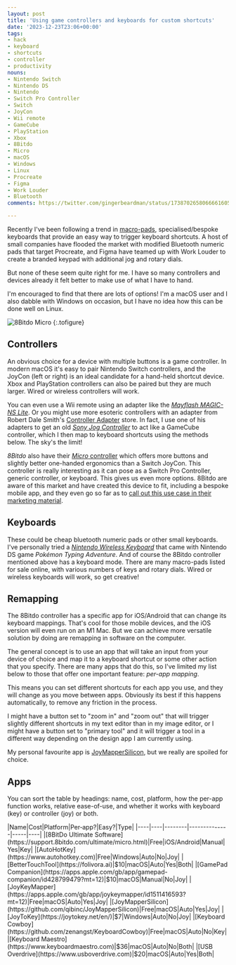 ```yaml
---
layout: post
title: 'Using game controllers and keyboards for custom shortcuts'
date: '2023-12-23T23:06+00:00'
tags:
- hack
- keyboard
- shortcuts
- controller
- productivity
nouns:
- Nintendo Switch
- Nintendo DS
- Nintendo
- Switch Pro Controller
- Switch
- JoyCon
- Wii remote
- GameCube
- PlayStation
- Xbox
- 8Bitdo
- Micro
- macOS
- Windows
- Linux
- Procreate
- Figma
- Work Louder
- Bluetooth
comments: https://twitter.com/gingerbeardman/status/1738702658066661605

---
```


Recently I've been following a trend in [macro-pads](https://www.thetechedvocate.org/what-is-a-macro-pad-and-what-do-you-use-it-for/), specialised/bespoke keyboards that provide an easy way to trigger keyboard shortcuts. A host of small companies have flooded the market with modified Bluetooth numeric pads that target Procreate, and Figma have teamed up with Work Louder to create a branded keypad with additional jog and rotary dials.

But none of these seem quite right for me. I have so many controllers and devices already it felt better to make use of what I have to hand.

I'm encouraged to find that there are lots of options! I'm a macOS user and I also dabble with Windows on occasion, but I have no idea how this can be done well on Linux.

![8Bitdo Micro](https://cdn.gingerbeardman.com/images/posts/8bitdo-micro-shortcuts.jpg "<em>8Bitdo Micro</em> is marketed as being a multi-tasking controller")
{:.tofigure}

## Controllers

An obvious choice for a device with multiple buttons is a game controller. In modern macOS it's easy to pair Nintendo Switch controllers, and the JoyCon (left or right) is an ideal candidate for a hand-held shortcut device. Xbox and PlayStation controllers can also be paired but they are much larger. Wired or wireless controllers will work.

You can even use a Wii remote using an adapter like the [*Mayflash MAGIC-NS Lite*](https://www.mayflash.com/product/magic_ns_lite.html). Or you might use more esoteric controllers with an adapter from Robert Dale Smith's [Controller Adapter](https://controlleradapter.com) store. In fact, I use one of his adapters to get an old [*Sony Jog Controller*](https://x.com/gingerbeardman/status/1629936413801062403?s=20) to act like a GameCube controller, which I then map to keyboard shortcuts using the methods below. The sky's the limit!

*8Bitdo* also have their [*Micro* controller](https://www.8bitdo.com/micro/) which offers more buttons and slightly better one-handed ergonomics than a Switch JoyCon. This controller is really interesting as it can pose as a Switch Pro Controller, generic controller, or keyboard. This gives us even more options. 8Bitdo are aware of this market and have created this device to fit, including a bespoke mobile app, and they even go so far as to [call out this use case in their marketing material](https://www.8bitdo.com/micro/#content-1-9).

## Keyboards

These could be cheap bluetooth numeric pads or other small keyboards. I've personally tried a [*Nintendo Wireless Keyboard*](https://niwanetwork.org/wiki/Nintendo_Wireless_Keyboard) that came with Nintendo DS game *Pokémon Typing Adventure*. And of course the 8Bitdo controller mentioned above has a keyboard mode. There are many macro-pads listed for sale online, with various numbers of keys and rotary dials. Wired or wireless keyboards will work, so get creative!

## Remapping

The 8Bitdo controller has a specific app for iOS/Android that can change its keyboard mappings. That's cool for those mobile devices, and the iOS version will even run on an M1 Mac. But we can achieve more versatile solution by doing are remapping in software on the computer.

The general concept is to use an app that will take an input from your device of choice and map it to a keyboard shortcut or some other action that you specify. There are many apps that do this, so I've limited my list below to those that offer one important feature: *per-app mapping*.

This means you can set different shortcuts for each app you use, and they will change as you move between apps. Obviously its best if this happens automatically, to remove any friction in the process. 

I might have a button set to "zoom in" and "zoom out" that will trigger slightly different shortcuts in my text editor than in my image editor, or I might have a button set to "primary tool" and it will trigger a tool in a different way depending on the design app I am currently using. 

My personal favourite app is [JoyMapperSilicon](https://github.com/qibinc/JoyMapperSilicon), but we really are spoiled for choice.

## Apps

You can sort the table by headings: name, cost, platform, how the per-app function works, relative ease-of-use, and whether it works with keyboard (key) or controller (joy) or both.

<div class="table-wrapper" markdown="block">
|Name|Cost|Platform|Per&#8209;app?|Easy?|Type|
|----|----|--------|--------------|-----|----|
|[8BitDo Ultimate Software](https://support.8bitdo.com/ultimate/micro.html)|Free|iOS/Android|Manual|Yes|Key|
|[AutoHotKey](https://www.autohotkey.com)|Free|Windows|Auto|No|Joy|
|[BetterTouchTool](https://folivora.ai)|$10|macOS|Auto|Yes|Both|
|[GamePad Companion](https://apps.apple.com/gb/app/gamepad-companion/id428799479?mt=12)|$10|macOS|Manual|No|Joy|
|[JoyKeyMapper](https://apps.apple.com/gb/app/joykeymapper/id1511416593?mt=12)|Free|macOS|Auto|Yes|Joy|
|[JoyMapperSilicon](https://github.com/qibinc/JoyMapperSilicon)|Free|macOS|Auto|Yes|Joy|
|[JoyToKey](https://joytokey.net/en/)|$7|Windows|Auto|No|Joy|
|[Keyboard Cowboy](https://github.com/zenangst/KeyboardCowboy)|Free|macOS|Auto|No|Key|
|[Keyboard Maestro](https://www.keyboardmaestro.com)|$36|macOS|Auto|No|Both|
|[USB Overdrive](https://www.usboverdrive.com)|$20|macOS|Auto|Yes|Both|

</div>
